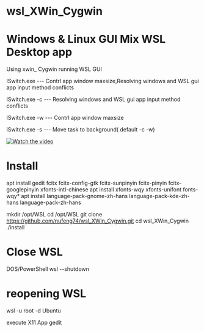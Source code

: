 # wsl_XWin_Cygwin
# Windows & Linux GUI Mix WSL Desktop app
Using xwin_ Cygwin running WSL GUI

ISwitch.exe --- Contrl app window maxsize,Resolving windows and WSL gui app input method conflicts

ISwitch.exe -c  --- Resolving windows and WSL gui app input method conflicts

ISwitch.exe -w  --- Contrl app window maxsize

ISwitch.exe -s  --- Move task to background( default -c -w)

[![Watch the video](https://github.com/nufeng74/wsl_XWin_Cygwin/blob/main/20210612_071703.gif?raw=true)](https://youtu.be/iy8j-fD82aQ)

# Install

apt install gedit fcitx fcitx-config-gtk  fcitx-sunpinyin fcitx-pinyin  fcitx-googlepinyin xfonts-intl-chinese
apt install xfonts-wqy xfonts-unifont fonts-wqy*
apt install language-pack-gnome-zh-hans language-pack-kde-zh-hans language-pack-zh-hans

mkdir /opt/WSL
cd /opt/WSL
git clone https://github.com/nufeng74/wsl_XWin_Cygwin.git
cd wsl_XWin_Cygwin
./install 
# Close WSL
DOS/PowerShell
wsl --shutdown

# reopening WSL
wsl -u root -d Ubuntu

execute X11 App 
gedit

